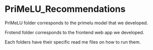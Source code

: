 # PriMeLU_Recommendations

PriMeLU folder corresponds to the primelu model that we developed. 

Frotend folder corresponds to the frontend web app we developed. 

Each folders have their specific read me files on how to run them. 
